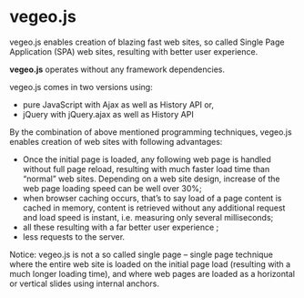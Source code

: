 # vegeo.js

vegeo.js enables creation of blazing fast web sites, so called Single Page Application (SPA) web sites, resulting with better user experience.

<strong>vegeo.js</strong> operates without any framework dependencies.

vegeo.js comes in two versions using:
- pure JavaScript with Ajax as well as History API
or,
- jQuery with jQuery.ajax  as well as History API

By the combination of above mentioned programming techniques, vegeo.js enables creation of web sites with following advantages:
-	Once the initial page is loaded, any following web page is handled without full page reload, resulting with much faster load time than “normal” web sites. Depending on a web site design, increase of the web page loading speed can be well over 30%;
-	when browser caching occurs, that’s to say load of a page content is cached in memory, content is retrieved without any additional request and load speed is instant, i.e. measuring only several milliseconds; 
-	all these resulting with a far better user experience ;
-	less requests to the server.

Notice:
vegeo.js is not a so called single page – single page technique where the entire web site is loaded on the initial page load (resulting with a much longer loading time), and where web pages are loaded as a horizontal or vertical slides using internal anchors. 
